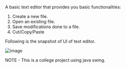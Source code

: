 A basic text editor that provides you basic functionalities:

1. Create a new file.
2. Open an existing file.
3. Save modifications done to a file.
4. Cut/Copy/Paste

Following is the snapshot of UI of text editor.

![image](https://user-images.githubusercontent.com/27771671/168492330-44b1e357-a721-4ae7-b27f-bd0d4020dbad.png)



NOTE - This is a college project using java swing.
